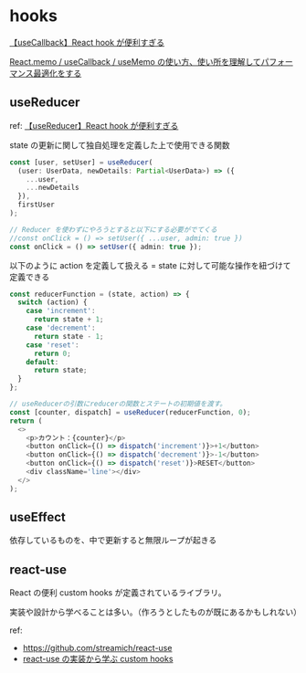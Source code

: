 # hooks

[【useCallback】React hook が便利すぎる](https://zenn.dev/web_tips/articles/656af21ea850d5)

[React.memo / useCallback / useMemo の使い方、使い所を理解してパフォーマンス最適化をする](https://qiita.com/soarflat/items/b9d3d17b8ab1f5dbfed2)

## useReducer

ref: [【useReducer】React hook が便利すぎる](https://zenn.dev/web_tips/articles/0638273b083ec8)

state の更新に関して独自処理を定義した上で使用できる関数

```typescript
const [user, setUser] = useReducer(
  (user: UserData, newDetails: Partial<UserData>) => ({
    ...user,
    ...newDetails
  }),
  firstUser
);

// Reducer を使わずにやろうとすると以下にする必要がでてくる
//const onClick = () => setUser({ ...user, admin: true })
const onClick = () => setUser({ admin: true });
```

以下のように action を定義して扱える = state に対して可能な操作を紐づけて定義できる

```typescript
const reducerFunction = (state, action) => {
  switch (action) {
    case 'increment':
      return state + 1;
    case 'decrement':
      return state - 1;
    case 'reset':
      return 0;
    default:
      return state;
  }
};

// useReducerの引数にreducerの関数とステートの初期値を渡す。
const [counter, dispatch] = useReducer(reducerFunction, 0);
return (
  <>
    <p>カウント：{counter}</p>
    <button onClick={() => dispatch('increment')}>+1</button>
    <button onClick={() => dispatch('decrement')}>-1</button>
    <button onClick={() => dispatch('reset')}>RESET</button>
    <div className='line'></div>
  </>
);
```

## useEffect

依存しているものを、中で更新すると無限ループが起きる

## react-use

React の便利 custom hooks が定義されているライブラリ。

実装や設計から学べることは多い。（作ろうとしたものが既にあるかもしれない）

ref:

- https://github.com/streamich/react-use
- [react-use の実装から学ぶ custom hooks](https://zenn.dev/kobayang/articles/9145de86b20ba6)
